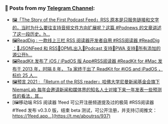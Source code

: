### 📰 Posts from my [Telegram Channel](https://t.me/s/aboutrss):
<!-- BLOG-POST-LIST:START -->
- [🖼「The Story of the First Podcast Feed」RSS 原本是只服务链接和文字的，当时为什么要往支持音频文件方向扩展呢？这篇 #Podnews 的文章讲述了这一段历史。h...](https://t.me/aboutrss/941)
- [🖼ReadDig : 一款线上三栏 RSS 阅读器开发者自用 #RSS阅读器 #ReadDig ：🔸JSONFeed 和 RSS🔸OPML出入🔸Podcast 支持🔸PWA 支持🔸所有添加的源公开h...](https://t.me/aboutrss/940)
- [🖼ReadKit 发布了 iOS / iPadOS 版 App#RSS阅读器 #ReadKit for #Mac 发布于 2013 年，时隔 8 年， Ta 家终于出了 ReadKit for #iOS and iPadOS ，标价 25 人...](https://t.me/aboutrss/939)
- [🖼预言 2021 : 「Return of the RSS reader」哈佛大学尼曼新闻基金会旗下 NiemanLab 每年会邀请新闻和媒体界的知名人士对接下来一年发表一些预测性的看法，其...](https://t.me/aboutrss/938)
- [🖼移动端 RSS 阅读器 1feed 可公开注册频道提及过的极简 #RSS阅读器 #1feed 发布 v0.3.0 版，结束 beta 测试，可公开注册，并支持订阅推文：https://1feed.app...](https://t.me/aboutrss/937)
<!-- BLOG-POST-LIST:END -->

<!--
**AboutRSS/AboutRSS** is a ✨ _special_ ✨ repository because its `README.md` (this file) appears on your GitHub profile.

Here are some ideas to get you started:

- 🔭 I’m currently working on ...
- 🌱 I’m currently learning ...
- 👯 I’m looking to collaborate on ...
- 🤔 I’m looking for help with ...
- 💬 Ask me about ...
- 📫 How to reach me: ...
- 😄 Pronouns: ...
- ⚡ Fun fact: ...
-->
